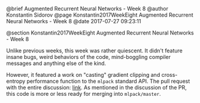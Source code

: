 @brief Augmented Recurrent Neural Networks - Week 8
@author Konstantin Sidorov
@page Konstantin2017WeekEight Augmented Recurrent Neural Networks - Week 8
@date 2017-07-27 09:23:11

@section Konstantin2017WeekEight Augmented Recurrent Neural Networks - Week 8

Unlike previous weeks, this week was rather quiescent. It didn't feature insane bugs, weird behaviors of the code, mind-boggling compiler messages and anything else of the kind.

However, it featured a work on "casting" gradient clipping and cross-entropy performance function to the `mlpack` standard API. The pull request with the entire discussion: [link](https://github.com/mlpack/mlpack/pull/1070). As mentioned in the discussion of the PR, this code is more or less ready for merging into `mlpack/master`.